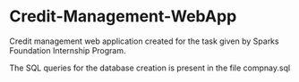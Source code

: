 # Credit-Management-WebApp
Credit management web application created for the task given by Sparks Foundation Internship Program.


The SQL queries for the database creation is present in the file compnay.sql
